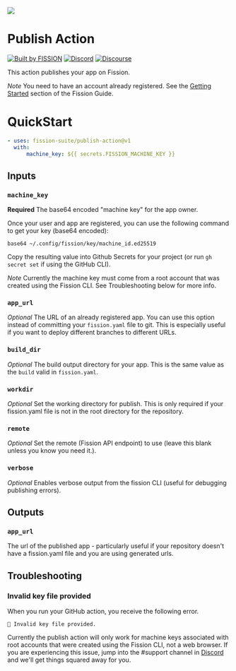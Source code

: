 ![](https://talk.fission.codes/uploads/default/original/2X/e/e807e92499ec6fd739bada66fe7b9dc136172948.png)

# Publish Action

[![Built by FISSION](https://img.shields.io/badge/⌘-Built_by_FISSION-purple.svg)](https://fission.codes)
[![Discord](https://img.shields.io/discord/478735028319158273.svg)](https://discord.gg/zAQBDEq)
[![Discourse](https://img.shields.io/discourse/https/talk.fission.codes/topics)](https://talk.fission.codes)

This action publishes your app on Fission. 

*Note* You need to have an account already registered. See the [Getting Started](https://guide.fission.codes/developers/getting-started) section of the Fission Guide.

# QuickStart

``` yaml
- uses: fission-suite/publish-action@v1
  with:
      machine_key: ${{ secrets.FISSION_MACHINE_KEY }}
```

## Inputs 

### `machine_key`

**Required** The base64 encoded "machine key" for the app owner.

Once your user and app are registered, you can use the following command to get your key (base64 encoded):

`base64 ~/.config/fission/key/machine_id.ed25519`

Copy the resulting value into Github Secrets for your project (or run `gh secret set` if using the GitHub CLI).

*Note* Currently the machine key must come from a root account that was created using the Fission CLI.  See Troubleshooting below for more info.

### `app_url`

*Optional* The URL of an already registered app. You can use this option instead of committing your `fission.yaml` file to git. This is especially useful if you want to deploy different branches to different URLs. 

### `build_dir`

*Optional* The build output directory for your app. This is the same value as the `build` valid in `fission.yaml`.

### `workdir`

*Optional* Set the working directory for publish. This is only required if your fission.yaml file is not in the root directory for the repository.

### `remote`

*Optional* Set the remote (Fission API endpoint) to use (leave this blank unless you know you need it.).

### `verbose`

*Optional* Enables verbose output from the fission CLI (useful for debugging publishing errors).

## Outputs 

### `app_url`

The url of the published app - particularly useful if your repository doesn't have a fission.yaml file and you are using generated urls. 

## Troubleshooting

### Invalid key file provided

When you run your GitHub action, you receive the following error.

```
🚫 Invalid key file provided.
```

Currently the publish action will only work for machine keys associated with root accounts that were created using the Fission CLI, not a web browser.  If you are experiencing this issue, jump into the #support channel in [Discord](https://discord.gg/daDMAjE) and we'll get things squared away for you.
